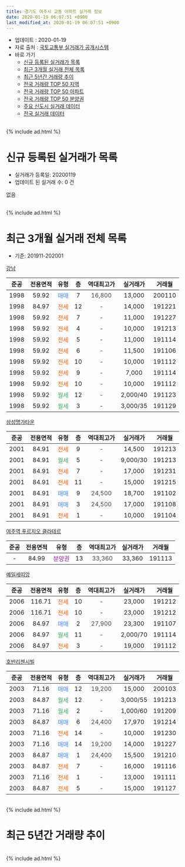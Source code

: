 ```yaml
---
title: 경기도 여주시 교동 아파트 실거래 정보
date: 2020-01-19 06:07:51 +0900
last_modified_at: 2020-01-19 06:07:51 +0900
---
```


* 업데이트 : 2020-01-19
* 자료 출처 : [국토교통부 실거래가 공개시스템](http://rt.molit.go.kr)
* 바로 가기
    * [신규 등록된 실거래가 목록](#신규-등록된-실거래가-목록)
    * [최근 3개월 실거래 전체 목록](#최근-3개월-실거래-전체-목록)
    * [최근 5년간 거래량 추이](#최근-5년간-거래량-추이)
    * [전국 거래량 TOP 50 지역](https://apt-info.github.io/apt-trade-info/최근-3개월-전국에서-가장-거래가-많이-발생한-지역)
    * [전국 거래량 TOP 50 아파트](https://apt-info.github.io/apt-trade-info/최근-3개월-전국에서-가장-거래가-많이-발생한-아파트)
    * [전국 거래량 TOP 50 분양권](https://apt-info.github.io/apt-trade-info/최근-3개월-전국에서-가장-거래가-많이-발생한-분양권)
    * [주요 신도시 실거래 데이터](https://apt-info.github.io/apt-trade-info/주요-신도시)
    * [전국 실거래 데이터](https://apt-info.github.io/apt-trade-info/전국)
<br>
{% include ad.html %}
<br>

# 신규 등록된 실거래가 목록
* 실거래가 등록일: 20200119
* 업데이트 된 실거래 수: 0 건

없음

<br>
{% include ad.html %}
<br>

# 최근 3개월 실거래 전체 목록
* 기준: 201911-202001


[강남](https://search.naver.com/search.naver?query=%EA%B2%BD%EA%B8%B0%EB%8F%84+%EC%97%AC%EC%A3%BC%EC%8B%9C+%EA%B5%90%EB%8F%99+%EA%B0%95%EB%82%A8)

|준공|전용면적|유형|층|역대최고가|실거래가|거래월|
|:---:|:---:|:---:|:---:|:---:|:---:|:---:|
|1998|59.92|<span style="color:#4285f3">매매</span>|7|<span style="color:#444444">16,800</span>|13,000|200110|
|1998|84.97|<span style="color:#ff5a00">전세</span>|12|<span style="color:#444444">-</span>|14,000|191221|
|1998|59.92|<span style="color:#ff5a00">전세</span>|7|<span style="color:#444444">-</span>|11,000|191227|
|1998|59.92|<span style="color:#ff5a00">전세</span>|4|<span style="color:#444444">-</span>|10,000|191213|
|1998|59.92|<span style="color:#ff5a00">전세</span>|5|<span style="color:#444444">-</span>|11,000|191114|
|1998|59.92|<span style="color:#ff5a00">전세</span>|6|<span style="color:#444444">-</span>|11,500|191106|
|1998|59.92|<span style="color:#ff5a00">전세</span>|10|<span style="color:#444444">-</span>|10,000|191112|
|1998|59.92|<span style="color:#ff5a00">전세</span>|9|<span style="color:#444444">-</span>|7,000|191114|
|1998|59.92|<span style="color:#ff5a00">전세</span>|10|<span style="color:#444444">-</span>|10,000|191112|
|1998|59.92|<span style="color:#34a853">월세</span>|12|<span style="color:#444444">-</span>|2,000/40|191123|
|1998|59.92|<span style="color:#34a853">월세</span>|3|<span style="color:#444444">-</span>|3,000/35|191129|

[삼성명가타운](https://search.naver.com/search.naver?query=%EA%B2%BD%EA%B8%B0%EB%8F%84+%EC%97%AC%EC%A3%BC%EC%8B%9C+%EA%B5%90%EB%8F%99+%EC%82%BC%EC%84%B1%EB%AA%85%EA%B0%80%ED%83%80%EC%9A%B4)

|준공|전용면적|유형|층|역대최고가|실거래가|거래월|
|:---:|:---:|:---:|:---:|:---:|:---:|:---:|
|2001|84.91|<span style="color:#ff5a00">전세</span>|9|<span style="color:#444444">-</span>|14,500|191213|
|2001|84.91|<span style="color:#34a853">월세</span>|5|<span style="color:#444444">-</span>|9,000/30|191213|
|2001|84.91|<span style="color:#ff5a00">전세</span>|7|<span style="color:#444444">-</span>|17,000|191231|
|2001|84.91|<span style="color:#ff5a00">전세</span>|11|<span style="color:#444444">-</span>|15,000|191215|
|2001|84.91|<span style="color:#4285f3">매매</span>|9|<span style="color:#444444">24,500</span>|18,700|191102|
|2001|84.91|<span style="color:#4285f3">매매</span>|3|<span style="color:#444444">24,500</span>|17,000|191108|
|2001|84.91|<span style="color:#ff5a00">전세</span>|1|<span style="color:#444444">-</span>|10,000|191104|

[여주역 푸르지오 클라테르](https://search.naver.com/search.naver?query=%EA%B2%BD%EA%B8%B0%EB%8F%84+%EC%97%AC%EC%A3%BC%EC%8B%9C+%EA%B5%90%EB%8F%99+%EC%97%AC%EC%A3%BC%EC%97%AD+%ED%91%B8%EB%A5%B4%EC%A7%80%EC%98%A4+%ED%81%B4%EB%9D%BC%ED%85%8C%EB%A5%B4)

|준공|전용면적|유형|층|역대최고가|실거래가|거래월|
|:---:|:---:|:---:|:---:|:---:|:---:|:---:|
|-|84.99|<span style="color:#9C11A5">분양권</span>|13|<span style="color:#444444">33,360</span>|33,360|191113|

[예일세띠앙](https://search.naver.com/search.naver?query=%EA%B2%BD%EA%B8%B0%EB%8F%84+%EC%97%AC%EC%A3%BC%EC%8B%9C+%EA%B5%90%EB%8F%99+%EC%98%88%EC%9D%BC%EC%84%B8%EB%9D%A0%EC%95%99)

|준공|전용면적|유형|층|역대최고가|실거래가|거래월|
|:---:|:---:|:---:|:---:|:---:|:---:|:---:|
|2006|116.71|<span style="color:#ff5a00">전세</span>|10|<span style="color:#444444">-</span>|23,000|191212|
|2006|116.71|<span style="color:#ff5a00">전세</span>|10|<span style="color:#444444">-</span>|23,000|191212|
|2006|84.97|<span style="color:#4285f3">매매</span>|2|<span style="color:#444444">27,900</span>|23,300|191107|
|2006|84.97|<span style="color:#34a853">월세</span>|11|<span style="color:#444444">-</span>|2,000/70|191114|
|2006|84.97|<span style="color:#ff5a00">전세</span>|3|<span style="color:#444444">-</span>|19,000|191112|

[호반리젠시빌](https://search.naver.com/search.naver?query=%EA%B2%BD%EA%B8%B0%EB%8F%84+%EC%97%AC%EC%A3%BC%EC%8B%9C+%EA%B5%90%EB%8F%99+%ED%98%B8%EB%B0%98%EB%A6%AC%EC%A0%A0%EC%8B%9C%EB%B9%8C)

|준공|전용면적|유형|층|역대최고가|실거래가|거래월|
|:---:|:---:|:---:|:---:|:---:|:---:|:---:|
|2003|71.16|<span style="color:#4285f3">매매</span>|12|<span style="color:#444444">19,200</span>|15,000|200103|
|2003|84.87|<span style="color:#34a853">월세</span>|12|<span style="color:#444444">-</span>|3,000/55|191213|
|2003|71.16|<span style="color:#34a853">월세</span>|2|<span style="color:#444444">-</span>|1,000/60|191209|
|2003|84.87|<span style="color:#4285f3">매매</span>|6|<span style="color:#444444">24,400</span>|17,970|191214|
|2003|71.16|<span style="color:#ff5a00">전세</span>|14|<span style="color:#444444">-</span>|10,000|191230|
|2003|71.16|<span style="color:#4285f3">매매</span>|14|<span style="color:#444444">19,200</span>|14,000|191227|
|2003|84.87|<span style="color:#4285f3">매매</span>|1|<span style="color:#444444">24,400</span>|15,500|191210|
|2003|84.87|<span style="color:#ff5a00">전세</span>|7|<span style="color:#444444">-</span>|16,000|191116|
|2003|71.16|<span style="color:#ff5a00">전세</span>|1|<span style="color:#444444">-</span>|13,000|191111|
|2003|84.87|<span style="color:#ff5a00">전세</span>|5|<span style="color:#444444">-</span>|15,000|191127|


<br>
{% include ad.html %}
<br>

# 최근 5년간 거래량 추이


<div style="width:100%;">
    <canvas id="deal_progress" height="200"></canvas>
</div>

<script>
new Chart(document.getElementById("deal_progress"), {
    type: 'line',
    data: {
        labels: ['201501','201502','201503','201504','201505','201506','201507','201508','201509','201510','201511','201512','201601','201602','201603','201604','201605','201606','201607','201608','201609','201610','201611','201612','201701','201702','201703','201704','201705','201706','201707','201708','201709','201710','201711','201712','201801','201802','201803','201804','201805','201806','201807','201808','201809','201810','201811','201812','201901','201902','201903','201904','201905','201906','201907','201908','201909','201910','201911','201912','202001'],
        datasets: [{
            label: '매매',
            pointRadius: 1,
            data: [22, 4, 15, 13, 13, 11, 5, 6, 6, 14, 9, 10, 8, 8, 12, 8, 7, 5, 5, 5, 13, 3, 6, 4, 7, 8, 10, 2, 3, 11, 3, 4, 6, 11, 4, 8, 5, 5, 3, 6, 4, 3, 5, 4, 6, 5, 5, 3, 0, 4, 3, 4, 3, 6, 3, 4, 4, 5, 4, 3, 2],
            borderColor: "rgba(255, 201, 14, 1)",
            backgroundColor: "rgba(255, 201, 14, 0.5)",
            fill: false,
            lineTension: 0
        },{
            label: '전월세',
            pointRadius: 1,
            data: [8, 14, 4, 4, 8, 5, 9, 5, 4, 6, 8, 6, 14, 8, 8, 4, 5, 9, 8, 8, 7, 9, 9, 6, 5, 6, 12, 7, 7, 9, 5, 6, 5, 6, 6, 4, 19, 8, 2, 8, 7, 4, 8, 4, 5, 5, 5, 10, 7, 4, 7, 5, 6, 6, 7, 0, 6, 14, 13, 12, 0],
            borderColor: "rgba(0, 141, 185, 1)",
            backgroundColor: "rgba(0, 141, 185, 0.5)",
            fill: false,
            lineTension: 0
        }
        ]
    },
    options: {
        responsive: true,
        title: {
            display: false
        },
        tooltips: {
            mode: 'index',
            intersect: false
        },
        hover: {
            mode: 'nearest',
            intersect: true
        },
        scales: {
            xAxes: [{
                display: true,
                scaleLabel: {
                    display: true,
                    labelString: '년/월'
                }
            }],
            yAxes: [{
                display: true,
                ticks: {
                    suggestedMin: 0,
                },
                scaleLabel: {
                    display: true,
                    labelString: '실거래 수'
                }
            }]
        }
    }
});

</script>


<br>
{% include ad.html %}
<br>

